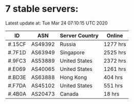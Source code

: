 # 7 stable servers:

Latest update at: Tue Mar 24 07:10:15 UTC 2020

| ID | ASN | Server Country | Online |
| -- | --- | -------------- | ------ |
| #.15CF | AS49392 | Russia | 1277 hrs |
| #.7F1D | AS63949 | Singapore | 2525 hrs |
| #.9FC3 | AS53889 | United States | 2372 hrs |
| #.E069 | AS40065 | United States | 1261 hrs |
| #.BD3E | AS63888 | Hong Kong | 404 hrs |
| #.F7DA | AS45102 | United States | 551 hrs |
| #.4B0A | AS20473 | Canada | 18 hrs |

